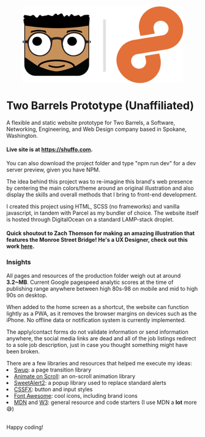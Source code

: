 <p align="center"><img width="420" alt="superbarrels" src="https://raw.githubusercontent.com/supertyrelle/two-barrels/master/github-top.png"></p>

<h1 align="">Two Barrels Prototype (Unaffiliated)</h1>
<p align="">A flexible and static website prototype for Two Barrels, a Software, Networking, Engineering, and Web Design company based in Spokane, Washington.<p>
<h4>Live site is at <a target="_blank" href="https://shuffo.com/">https://shuffo.com</a>.</h4>
<p>You can also download the project folder and type "npm run dev" for a dev server preview, given you have NPM.</p>
<p>The idea behind this project was to re-imagine this brand's web presence by centering the main colors/theme around an original illustration and also display the skills and overall methods that I bring to front-end development.</p>
<p>I created this project using HTML, SCSS (no frameworks) and vanilla javascript, in tandem with Parcel as my bundler of choice. The website itself is hosted through DigitalOcean on a standard LAMP-stack droplet.</p>
<h4>Quick shoutout to Zach Thomson for making an amazing illustration that features the Monroe Street Bridge! He's a UX Designer, check out this work <a target="_blank" href="https://dribbble.com/zthomsondesigns/">here</a>.</h4>
<h3>Insights</h3>
<p>All pages and resources of the production folder weigh out at around <strong>3.2~MB</strong>. Current Google pagespeed analytic scores at the time of publishing range anywhere between high 80s-98 on mobile and mid to high 90s on desktop.</p>
<p>When added to the home screen as a shortcut, the website can function lightly as a PWA, as it removes the browser margins on devices such as the iPhone. No offline data or notification system is currently implemented.</p>
<p>The apply/contact forms do not validate information or send information anywhere, the social media links are dead and all of the job listings redirect to a sole job description, just in case you thought something might have been broken.</p>
There are a few libraries and resources that helped me execute my ideas:
<li><a target="_blank" href="https://swup.js.org/">Swup</a>: a page transition library</li> 
<li><a target="_blank" href="https://michalsnik.github.io/aos/">Animate on Scroll</a>: an on-scroll animation library</li>
<li><a target="_blank" href="https://sweetalert2.github.io/">SweetAlert2</a>: a popup library used to replace standard alerts</li>
<li><a target="_blank" href="https://cssfx.dev/">CSSFX</a>: button and input styles</li>
 <li><a target="_blank" href="https://fontawesome.com/">Font Awesome</a>: cool icons, including brand icons</li>
<li><a target="_blank" href="https://developer.mozilla.org/en-US/">MDN</a> and <a target="_blank" href="https://www.w3schools.com/">W3</a>: general resource and code starters (I use MDN a <strong>lot</strong> more 😅)</li>
<br>
<p>Happy coding!</p>
